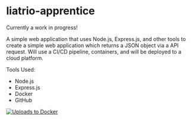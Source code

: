 # liatrio-apprentice

Currently a work in progress!

A simple web application that uses Node.js, Express.js, and other tools to create a simple web application which returns a JSON object via a API request. Will use a CI/CD pipeline, containers, and will be deployed to a cloud platform.

Tools Used:

- Node.js
- Express.js
- Docker
- GitHub

[![Uploads to Docker](https://github.com/Solarleaf/liatrio-apprentice/actions/workflows/liatriotests.yml/badge.svg)](https://github.com/Solarleaf/liatrio-apprentice/actions/workflows/liatriotests.yml)
